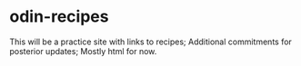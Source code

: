 # odin-recipes
This will be a practice site with links to recipes; Additional commitments for posterior updates;
Mostly html for now.